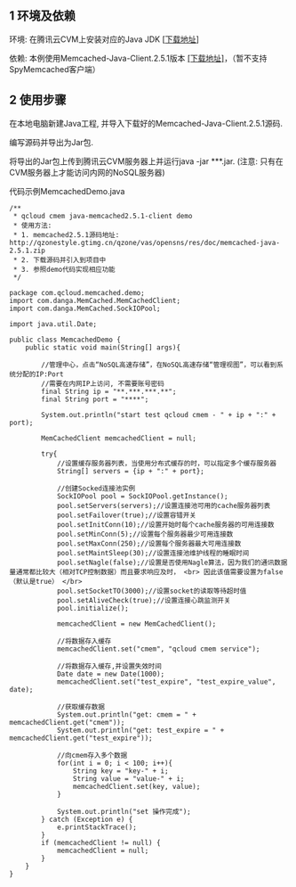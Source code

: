## 1 环境及依赖

环境: 在腾讯云CVM上安装对应的Java JDK [[下载地址](http://www.oracle.com/technetwork/java/javase/downloads/index.html?spm=5176.775974146.2.4.9Oqs71)]

依赖: 本例使用Memcached-Java-Client.2.5.1版本 [[下载地址]](http://qzonestyle.gtimg.cn/qzone/vas/opensns/res/doc/memcached-java-2.5.1.zip)，（暂不支持SpyMemcached客户端）

## 2 使用步骤

在本地电脑新建Java工程, 并导入下载好的Memcached-Java-Client.2.5.1源码.

编写源码并导出为Jar包.

将导出的Jar包上传到腾讯云CVM服务器上并运行java -jar ***.jar. (注意: 只有在CVM服务器上才能访问内网的NoSQL服务器)

代码示例MemcachedDemo.java

```
/**
 * qcloud cmem java-memcached2.5.1-client demo
 * 使用方法:
 * 1. memcached2.5.1源码地址: http://qzonestyle.gtimg.cn/qzone/vas/opensns/res/doc/memcached-java-2.5.1.zip
 * 2. 下载源码并引入到项目中
 * 3. 参照demo代码实现相应功能
 */

package com.qcloud.memcached.demo;
import com.danga.MemCached.MemCachedClient;
import com.danga.MemCached.SockIOPool;

import java.util.Date;

public class MemcachedDemo {
    public static void main(String[] args){

        //管理中心，点击“NoSQL高速存储”，在NoSQL高速存储“管理视图”，可以看到系统分配的IP:Port
        //需要在内网IP上访问, 不需要账号密码
        final String ip = "**.***.***.**";
        final String port = "****";

        System.out.println("start test qcloud cmem - " + ip + ":" + port);

        MemCachedClient memcachedClient = null;

        try{
            //设置缓存服务器列表，当使用分布式缓存的时，可以指定多个缓存服务器
            String[] servers = {ip + ":" + port};

            //创建Socked连接池实例
            SockIOPool pool = SockIOPool.getInstance();
            pool.setServers(servers);//设置连接池可用的cache服务器列表
            pool.setFailover(true);//设置容错开关
            pool.setInitConn(10);//设置开始时每个cache服务器的可用连接数
            pool.setMinConn(5);//设置每个服务器最少可用连接数
            pool.setMaxConn(250);//设置每个服务器最大可用连接数
            pool.setMaintSleep(30);//设置连接池维护线程的睡眠时间
            pool.setNagle(false);//设置是否使用Nagle算法，因为我们的通讯数据量通常都比较大（相对TCP控制数据）而且要求响应及时， <br> 因此该值需要设置为false（默认是true） </br>
            pool.setSocketTO(3000);//设置socket的读取等待超时值
            pool.setAliveCheck(true);//设置连接心跳监测开关
            pool.initialize();

            memcachedClient = new MemCachedClient();

            //将数据存入缓存
            memcachedClient.set("cmem", "qcloud cmem service");

            //将数据存入缓存,并设置失效时间
            Date date = new Date(1000);
            memcachedClient.set("test_expire", "test_expire_value", date);

            //获取缓存数据
            System.out.println("get: cmem = " + memcachedClient.get("cmem"));
            System.out.println("get: test_expire = " + memcachedClient.get("test_expire"));

            //向cmem存入多个数据
            for(int i = 0; i < 100; i++){
                String key = "key-" + i;
                String value = "value-" + i;
                memcachedClient.set(key, value);
            }

            System.out.println("set 操作完成");
        } catch (Exception e) {
            e.printStackTrace();
        }
        if (memcachedClient != null) {
            memcachedClient = null;
        }
    }
}
```